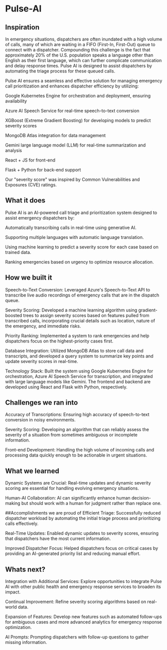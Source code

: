 # Pulse-AI
## Inspiration
In emergency situations, dispatchers are often inundated with a high volume of calls, many of which are waiting in a FIFO (First-In, First-Out) queue to connect with a dispatcher. Compounding this challenge is the fact that approximately 20% of the U.S. population speaks a language other than English as their first language, which can further complicate communication and delay response times. Pulse AI is designed to assist dispatchers by automating the triage process for these queued calls.

Pulse AI ensures a seamless and effective solution for managing emergency call prioritization and enhances dispatcher efficiency by utilizing:

Google Kubernetes Engine for orchestration and deployment, ensuring availability

Azure AI Speech Service for real-time speech-to-text conversion

XGBoost (Extreme Gradient Boosting) for developing models to predict severity scores

MongoDB Atlas integration for data management

Gemini large language model (LLM) for real-time summarization and analysis

React + JS for front-end

Flask + Python for back-end support

Our "severity score" was inspired by Common Vulnerabilities and Exposures (CVE) ratings.
## What it does
Pulse AI is an AI-powered call triage and prioritization system designed to assist emergency dispatchers by:

Automatically transcribing calls in real-time using generative AI.

Supporting multiple languages with automatic language translation.

Using machine learning to predict a severity score for each case based on trained data.

Ranking emergencies based on urgency to optimize resource allocation.
## How we built it
Speech-to-Text Conversion: Leveraged Azure's Speech-to-Text API to transcribe live audio recordings of emergency calls that are in the dispatch queue.

Severity Scoring: Developed a machine learning algorithm using gradient-boosted trees to assign severity scores based on features pulled from transcribed calls, incorporating crucial details such as location, nature of the emergency, and immediate risks.

Priority Ranking: Implemented a system to rank emergencies and help dispatchers focus on the highest-priority cases first.

Database Integration: Utilized MongoDB Atlas to store call data and transcripts, and developed a query system to summarize key points and update severity scores in real-time.

Technology Stack: Built the system using Google Kubernetes Engine for orchestration, Azure AI Speech Service for transcription, and integrated with large language models like Gemini. The frontend and backend are developed using React and Flask with Python, respectively.
## Challenges we ran into
Accuracy of Transcriptions: Ensuring high accuracy of speech-to-text conversion in noisy environments.

Severity Scoring: Developing an algorithm that can reliably assess the severity of a situation from sometimes ambiguous or incomplete information.

Front-end Development: Handling the high volume of incoming calls and processing data quickly enough to be actionable in urgent situations.
## What we learned
Dynamic Systems are Crucial: Real-time updates and dynamic severity scoring are essential for handling evolving emergency situations.

Human-AI Collaboration: AI can significantly enhance human decision-making but should work with a human for judgment rather than replace one.

##Accomplishments we are proud of
Efficient Triage: Successfully reduced dispatcher workload by automating the initial triage process and prioritizing calls effectively.

Real-Time Updates: Enabled dynamic updates to severity scores, ensuring that dispatchers have the most current information.

Improved Dispatcher Focus: Helped dispatchers focus on critical cases by providing an AI-generated priority list and reducing manual effort.
## Whats next?
Integration with Additional Services: Explore opportunities to integrate Pulse AI with other public health and emergency response services to broaden its impact.

Continual Improvement: Refine severity scoring algorithms based on real-world data.

Expansion of Features: Develop new features such as automated follow-ups for ambiguous cases and more advanced analytics for emergency response optimization.

AI Prompts: Prompting dispatchers with follow-up questions to gather missing information.
